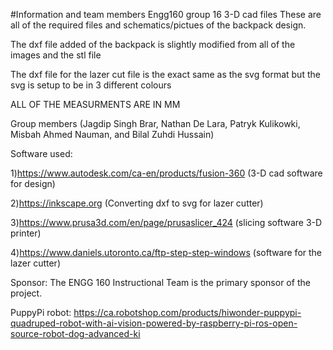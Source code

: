 #Information and team members
Engg160 group 16 3-D cad files 
These are all of the required files and schematics/pictues of the backpack design. 

The dxf file added of the backpack is slightly modified from all of the images and the stl file 

The dxf file for the lazer cut file is the exact same as the svg format but the svg is setup to be in 3 different colours 

ALL OF THE MEASURMENTS ARE IN MM

Group members (Jagdip Singh Brar, Nathan De Lara, Patryk Kulikowki, Misbah Ahmed Nauman, and Bilal Zuhdi Hussain)



Software used: 

  1)https://www.autodesk.com/ca-en/products/fusion-360      (3-D cad software for design)
  
  2)https://inkscape.org                                    (Converting dxf to svg for lazer cutter)
  
  3)https://www.prusa3d.com/en/page/prusaslicer_424         (slicing software 3-D printer)
  
  4)https://www.daniels.utoronto.ca/ftp-step-step-windows   (software for the lazer cutter)

  

Sponsor: The ENGG 160 Instructional Team is the primary sponsor of the project.

PuppyPi robot: https://ca.robotshop.com/products/hiwonder-puppypi-quadruped-robot-with-ai-vision-powered-by-raspberry-pi-ros-open-source-robot-dog-advanced-ki

